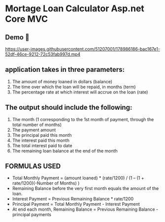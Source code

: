 # Mortage Loan Calculator Asp.net Core MVC

## Demo 🎥
https://user-images.githubusercontent.com/51207001/178986186-bac167e1-52df-46ce-9212-72c53fab997d.mp4




## application takes in three parameters:

1. The amount of money loaned in dollars (balance)
2. The time over which the loan will be repaid, in months (term)
3. The percentage rate at which interest will accrue on the loan (rate)

## The output should include the following:

1.  The month (1 corresponding to the 1st
    month of payment, through the total
    number of months)
2.  The payment amount
3.  The principal paid this month
4.  The interest paid this month
5.  The total interest paid to date
6.  The remaining loan balance at the end of
    the month

## FORMULAS USED

- Total Monthly Payment = (amount loaned) \* (rate/1200) / (1 – (1 + rate/1200)(-Number of Months) )
- Remaining Balance before the very first month equals the amount of the loan.
- Interest Payment = Previous Remaining Balance \* rate/1200
- Principal Payment = Total Monthly Payment - Interest Payment
- At end each month, Remaining Balance = Previous Remaining Balance - principal payments
